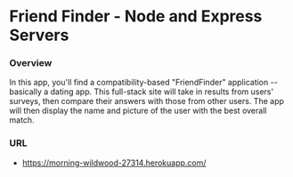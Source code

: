 # Friend Finder - Node and Express Servers

### Overview

In this app, you'll find a compatibility-based "FriendFinder" application -- basically a dating app. This full-stack site will take in results from users' surveys, then compare their answers with those from other users. The app will then display the name and picture of the user with the best overall match.

### URL

  * https://morning-wildwood-27314.herokuapp.com/
